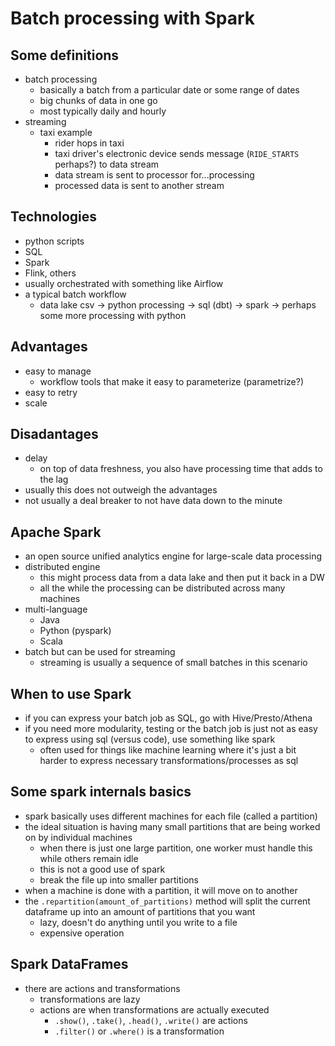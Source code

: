 # Batch processing with Spark

## Some definitions
- batch processing
    - basically a batch from a particular date or some range of dates
    - big chunks of data in one go
    - most typically daily and hourly
- streaming
    - taxi example
        - rider hops in taxi
        - taxi driver's electronic device sends message (`RIDE_STARTS` perhaps?) to data stream
        - data stream is sent to processor for...processing
        - processed data is sent to another stream

## Technologies
- python scripts
- SQL
- Spark
- Flink, others
- usually orchestrated with something like Airflow
- a typical batch workflow
    - data lake csv -> python processing -> sql (dbt) -> spark -> perhaps some more processing with python

## Advantages
- easy to manage
    - workflow tools that make it easy to parameterize (parametrize?)
- easy to retry
- scale

## Disadantages
- delay
    - on top of data freshness, you also have processing time that adds to the lag
- usually this does not outweigh the advantages
- not usually a deal breaker to not have data down to the minute

## Apache Spark
- an open source unified analytics engine for large-scale data processing
- distributed engine
    - this might process data from a data lake and then put it back in a DW
    - all the while the processing can be distributed across many machines
- multi-language
    - Java
    - Python (pyspark)
    - Scala
- batch but can be used for streaming
    - streaming is usually a sequence of small batches in this scenario

## When to use Spark
- if you can express your batch job as SQL, go with Hive/Presto/Athena
- if you need more modularity, testing or the batch job is just not as easy to express using sql (versus code), use something like spark
    - often used for things like machine learning where it's just a bit harder to express necessary transformations/processes as sql

## Some spark internals basics
- spark basically uses different machines for each file (called a partition)
- the ideal situation is having many small partitions that are being worked on by individual machines
    - when there is just one large partition, one worker must handle this while others remain idle
    - this is not a good use of spark
    - break the file up into smaller partitions
- when a machine is done with a partition, it will move on to another
- the `.repartition(amount_of_partitions)` method will split the current dataframe up into an amount of partitions that you want
    - lazy, doesn't do anything until you write to a file
    - expensive operation

## Spark DataFrames
- there are actions and transformations
    - transformations are lazy
    - actions are when transformations are actually executed
        - `.show()`, `.take()`, `.head()`, `.write()` are actions
        - `.filter()` or `.where()` is a transformation

